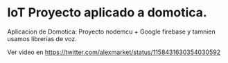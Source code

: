 # IoT Proyecto aplicado a domotica.
Aplicacion de Domotica:  Proyecto nodemcu + Google firebase y tamnien usamos librerias de voz. 

Ver video en 
https://twitter.com/alexmarket/status/1158431630354030592



